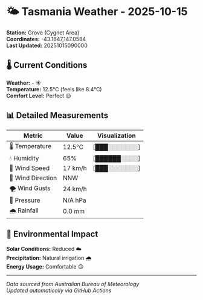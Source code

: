 # 🌤️ Tasmania Weather - 2025-10-15

**Station:** Grove (Cygnet Area)  
**Coordinates:** -43.1647,147.0584  
**Last Updated:** 20251015090000

## 🌡️ Current Conditions

**Weather:** - ☀️  
**Temperature:** 12.5°C (feels like 8.4°C)  
**Comfort Level:** Perfect 😌

## 📊 Detailed Measurements

| Metric | Value | Visualization |
|--------|-------|---------------|
| 🌡️ Temperature | 12.5°C | [███░░░░░░░] |
| 💧 Humidity | 65% | [██████░░░░] |
| 💨 Wind Speed | 17 km/h | [███░░░░░░░] |
| 🧭 Wind Direction | NNW | |
| 🌪️ Wind Gusts | 24 km/h | |
| 🔽 Pressure | N/A hPa | |
| 🌧️ Rainfall | 0.0 mm | |

## 🌱 Environmental Impact

**Solar Conditions:** Reduced ☁️  
**Precipitation:** Natural irrigation 🌧️  
**Energy Usage:** Comfortable 😌

---
*Data sourced from Australian Bureau of Meteorology*  
*Updated automatically via GitHub Actions*
